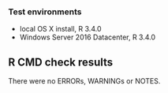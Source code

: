 ### Test environments
* local OS X install, R 3.4.0
* Windows Server 2016 Datacenter, R 3.4.0

## R CMD check results
There were no ERRORs, WARNINGs or NOTES. 
